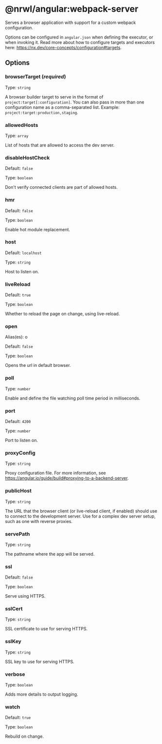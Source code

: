 # @nrwl/angular:webpack-server

Serves a browser application with support for a custom webpack configuration.

Options can be configured in `angular.json` when defining the executor, or when invoking it. Read more about how to configure targets and executors here: https://nx.dev/core-concepts/configuration#targets.

## Options

### browserTarget (_**required**_)

Type: `string`

A browser builder target to serve in the format of `project:target[:configuration]`. You can also pass in more than one configuration name as a comma-separated list. Example: `project:target:production,staging`.

### allowedHosts

Type: `array`

List of hosts that are allowed to access the dev server.

### disableHostCheck

Default: `false`

Type: `boolean`

Don't verify connected clients are part of allowed hosts.

### hmr

Default: `false`

Type: `boolean`

Enable hot module replacement.

### host

Default: `localhost`

Type: `string`

Host to listen on.

### liveReload

Default: `true`

Type: `boolean`

Whether to reload the page on change, using live-reload.

### open

Alias(es): o

Default: `false`

Type: `boolean`

Opens the url in default browser.

### poll

Type: `number`

Enable and define the file watching poll time period in milliseconds.

### port

Default: `4200`

Type: `number`

Port to listen on.

### proxyConfig

Type: `string`

Proxy configuration file. For more information, see https://angular.io/guide/build#proxying-to-a-backend-server.

### publicHost

Type: `string`

The URL that the browser client (or live-reload client, if enabled) should use to connect to the development server. Use for a complex dev server setup, such as one with reverse proxies.

### servePath

Type: `string`

The pathname where the app will be served.

### ssl

Default: `false`

Type: `boolean`

Serve using HTTPS.

### sslCert

Type: `string`

SSL certificate to use for serving HTTPS.

### sslKey

Type: `string`

SSL key to use for serving HTTPS.

### verbose

Type: `boolean`

Adds more details to output logging.

### watch

Default: `true`

Type: `boolean`

Rebuild on change.
